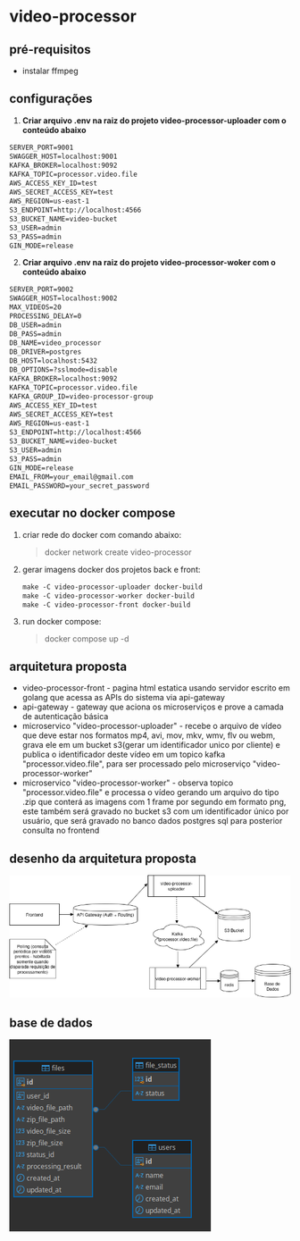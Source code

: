# video-processor

## pré-requisitos

- instalar ffmpeg

## configurações

1. **Criar arquivo .env na raiz do projeto video-processor-uploader com o conteúdo abaixo**

```.env
SERVER_PORT=9001
SWAGGER_HOST=localhost:9001
KAFKA_BROKER=localhost:9092
KAFKA_TOPIC=processor.video.file
AWS_ACCESS_KEY_ID=test
AWS_SECRET_ACCESS_KEY=test
AWS_REGION=us-east-1
S3_ENDPOINT=http://localhost:4566
S3_BUCKET_NAME=video-bucket
S3_USER=admin
S3_PASS=admin
GIN_MODE=release
```

2. **Criar arquivo .env na raiz do projeto video-processor-woker com o conteúdo abaixo**

```.env
SERVER_PORT=9002
SWAGGER_HOST=localhost:9002
MAX_VIDEOS=20
PROCESSING_DELAY=0
DB_USER=admin
DB_PASS=admin
DB_NAME=video_processor
DB_DRIVER=postgres
DB_HOST=localhost:5432
DB_OPTIONS=?sslmode=disable
KAFKA_BROKER=localhost:9092
KAFKA_TOPIC=processor.video.file
KAFKA_GROUP_ID=video-processor-group
AWS_ACCESS_KEY_ID=test
AWS_SECRET_ACCESS_KEY=test
AWS_REGION=us-east-1
S3_ENDPOINT=http://localhost:4566
S3_BUCKET_NAME=video-bucket
S3_USER=admin
S3_PASS=admin
GIN_MODE=release
EMAIL_FROM=your_email@gmail.com
EMAIL_PASSWORD=your_secret_password
```

## executar no docker compose

1. criar rede do docker com comando abaixo:
    > docker network create video-processor
2. gerar imagens docker dos projetos back e front:

    ```shell
    make -C video-processor-uploader docker-build
    make -C video-processor-worker docker-build
    make -C video-processor-front docker-build
    ```

3. run docker compose:
    > docker compose up -d

## arquitetura proposta

- video-processor-front - pagina html estatica usando servidor escrito em golang que acessa as APIs do sistema via api-gateway
- api-gateway - gateway que aciona os microserviços e prove a camada de autenticação básica
- microservico "video-processor-uploader" - recebe o arquivo de vídeo que deve estar nos formatos mp4, avi, mov, mkv, wmv, flv ou webm, grava ele em um bucket s3(gerar um identificador unico por cliente) e publica o identificador deste vídeo em um topico kafka "processor.video.file", para ser processado pelo microserviço "video-processor-worker"
- microservico "video-processor-worker" - observa topico "processor.video.file" e processa o vídeo gerando um arquivo do tipo .zip que conterá as imagens com 1 frame por segundo em formato png, este também será gravado no bucket s3 com um identificador único por usuário, que será gravado no banco dados postgres sql para posterior consulta no frontend

## desenho da arquitetura proposta

![arquitetura proposta](documentation/images/architecture.v3.png)


## base de dados

![base de dados](documentation/images/database.png)


